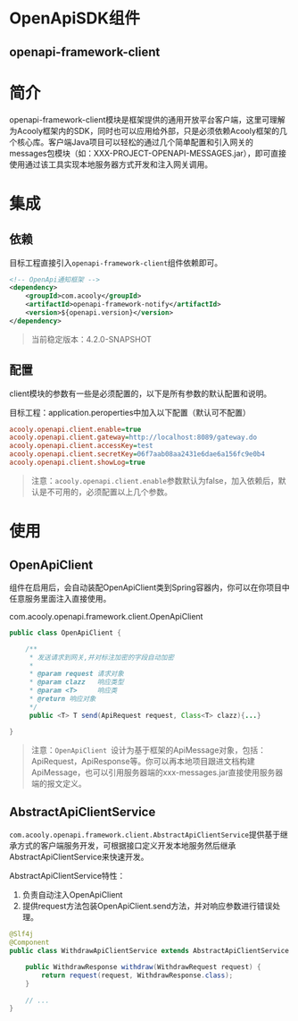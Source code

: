 <!-- title: OpenApiSDK组件 -->
<!-- type: openapi -->
<!-- author: qiubo,zhangpu -->
OpenApiSDK组件
====
openapi-framework-client
----

# 简介
openapi-framework-client模块是框架提供的通用开放平台客户端，这里可理解为Acooly框架内的SDK，同时也可以应用给外部，只是必须依赖Acooly框架的几个核心库。客户端Java项目可以轻松的通过几个简单配置和引入网关的messages包模块（如：XXX-PROJECT-OPENAPI-MESSAGES.jar），即可直接使用通过该工具实现本地服务器方式开发和注入网关调用。


# 集成

## 依赖

目标工程直接引入`openapi-framework-client`组件依赖即可。

```xml
<!-- OpenApi通知框架 -->
<dependency>
	<groupId>com.acooly</groupId>
	<artifactId>openapi-framework-notify</artifactId>
	<version>${openapi.version}</version>
</dependency>
```
> 当前稳定版本：4.2.0-SNAPSHOT

## 配置

client模块的参数有一些是必须配置的，以下是所有参数的默认配置和说明。

目标工程：application.peroperties中加入以下配置（默认可不配置）

```ini
acooly.openapi.client.enable=true
acooly.openapi.client.gateway=http://localhost:8089/gateway.do
acooly.openapi.client.accessKey=test
acooly.openapi.client.secretKey=06f7aab08aa2431e6dae6a156fc9e0b4
acooly.openapi.client.showLog=true
```

>注意：`acooly.openapi.client.enable`参数默认为false，加入依赖后，默认是不可用的，必须配置以上几个参数。

# 使用

## OpenApiClient

组件在启用后，会自动装配OpenApiClient类到Spring容器内，你可以在你项目中任意服务里面注入直接使用。

com.acooly.openapi.framework.client.OpenApiClient

```java
public class OpenApiClient {

    /**
     * 发送请求到网关,并对标注加密的字段自动加密
     *
     * @param request 请求对象
     * @param clazz   响应类型
     * @param <T>     响应类
     * @return 响应对象
     */
	 public <T> T send(ApiRequest request, Class<T> clazz){...}

}
```

>注意：`OpenApiClient `设计为基于框架的ApiMessage对象，包括：ApiRequest，ApiResponse等。你可以再本地项目跟进文档构建ApiMessage，也可以引用服务器端的xxx-messages.jar直接使用服务器端的报文定义。

## AbstractApiClientService

`com.acooly.openapi.framework.client.AbstractApiClientService`提供基于继承方式的客户端服务开发，可根据接口定义开发本地服务然后继承AbstractApiClientService来快速开发。

AbstractApiClientService特性：

1. 负责自动注入OpenApiClient
2. 提供request方法包装OpenApiClient.send方法，并对响应参数进行错误处理。


```java
@Slf4j
@Component
public class WithdrawApiClientService extends AbstractApiClientService {

    public WithdrawResponse withdraw(WithdrawRequest request) {
        return request(request, WithdrawResponse.class);
    }
    
    // ...
}
```





